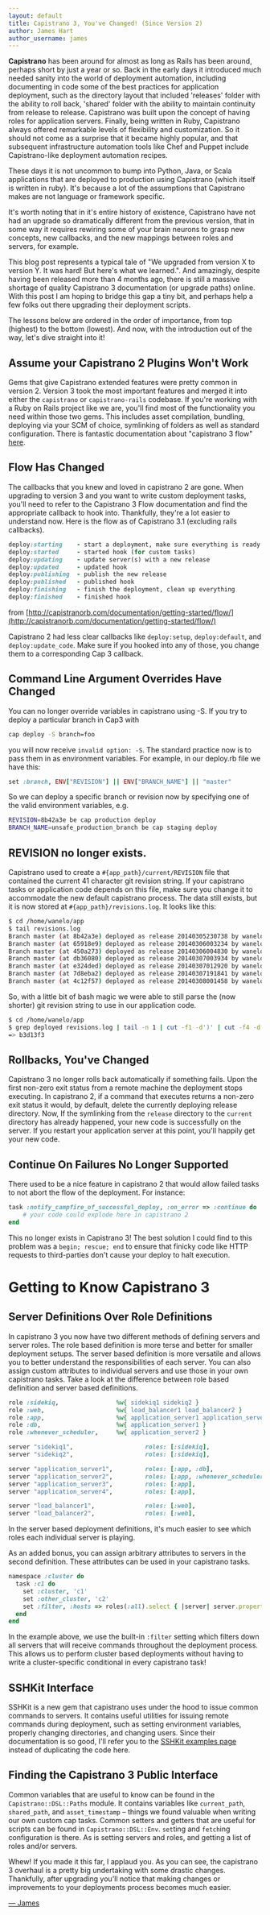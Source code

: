 ```yaml
---
layout: default
title: Capistrano 3, You've Changed! (Since Version 2)
author: James Hart
author_username: james
---
```

**Capistrano** has been around for almost as long as Rails has been around, perhaps short by just a year or so. Back in the early days it introduced much needed sanity into the world of deployment automation, including documenting in code some of the best practices for application deployment, such as the directory layout that included 'releases' folder with the ability to roll back, 'shared' folder with the ability to maintain continuity from release to release. Capistrano was built upon the concept of having roles for application servers. Finally, being written in Ruby, Capistrano always offered remarkable levels of flexibility and customization. So it should not come as a surprise that it became highly popular, and that subsequent infrastructure automation tools like Chef and Puppet include Capistrano-like deployment automation recipes.

These days it is not uncommon to bump into Python, Java, or Scala applications that are deployed to production using Capistrano (which itself is written in ruby).  It's because a lot of the assumptions that Capistrano makes are not language or framework specific.

It's worth noting that in it's entire history of existence, Capistrano have not had an upgrade so dramatically different from the previous version, that in some way it requires rewiring some of your brain neurons to grasp new concepts, new callbacks, and the new mappings between roles and servers, for example.

This blog post represents a typical tale of "We upgraded from version X to version Y. It was hard! But here's what we learned.". And amazingly, despite having been released more than 4 months ago, there is still a massive shortage of quality Capistrano 3 documentation (or upgrade paths) online.  With this post I am hoping to bridge this gap a tiny bit, and perhaps help a few folks out there upgrading their deployment scripts.


The lessons below are ordered in the order of importance, from top (highest) to the bottom (lowest). And now, with the introduction out of the way, let's dive straight into it!

## Assume your Capistrano 2 Plugins Won't Work

Gems that give Capistrano extended features were pretty common in version 2. Version 3 took the most important features and merged it into either the `capistrano` or `capistrano-rails` codebase. If you're working with a Ruby on Rails project like we are, you'll find most of the functionality you need within those two gems. This includes asset compilation, bundling, deploying via your SCM of choice, symlinking of folders as well as standard configuration. There is fantastic documentation about "capistrano 3 flow" [here](http://capistranorb.com/documentation/getting-started/flow/).

## Flow Has Changed

The callbacks that you knew and loved in capistrano 2 are gone. When upgrading to version 3 and you want to write custom deployment tasks, you'll need to refer to the Capistrano 3 Flow documentation and find the appropriate callback to hook into. Thankfully, they're a lot easier to understand now. Here is the flow as of Capistrano 3.1 (excluding rails callbacks).

```ruby
deploy:starting    - start a deployment, make sure everything is ready
deploy:started     - started hook (for custom tasks)
deploy:updating    - update server(s) with a new release
deploy:updated     - updated hook
deploy:publishing  - publish the new release
deploy:published   - published hook
deploy:finishing   - finish the deployment, clean up everything
deploy:finished    - finished hook
```
from [http://capistranorb.com/documentation/getting-started/flow/](http://capistranorb.com/documentation/getting-started/flow/)

Capistrano 2 had less clear callbacks like `deploy:setup`, `deploy:default`, and `deploy:update_code`. Make sure if you hooked into any of those, you change them to a corresponding Cap 3 callback.

## Command Line Argument Overrides Have Changed

You can no longer override variables in capistrano using -S. If you try to deploy a particular branch in Cap3 with

```bash
cap deploy -S branch=foo
```

you will now receive `invalid option: -S`. The standard practice now is to pass them in as environment variables. For example, in our deploy.rb file we have this:

```ruby
set :branch, ENV["REVISION"] || ENV["BRANCH_NAME"] || "master"
```

So we can deploy a specific branch or revision now by specifying one of the valid environment variables, e.g.

```bash
REVISION=8b42a3e be cap production deploy
BRANCH_NAME=unsafe_production_branch be cap staging deploy
```

## REVISION no longer exists.

Capistrano used to create a `#{app_path}/current/REVISION` file that contained the current 41 character git revision string. If your capistrano tasks or application code depends on this file, make sure you change it to accommodate the new default capistrano process. The data still exists, but it is now stored at `#{app_path}/revisions.log`. It looks like this:

```bash
$ cd /home/wanelo/app
$ tail revisions.log
Branch master (at 8b42a3e) deployed as release 20140305230738 by wanelo;
Branch master (at 65918e9) deployed as release 20140306003234 by wanelo;
Branch master (at 450a273) deployed as release 20140306004830 by wanelo;
Branch master (at db36080) deployed as release 20140307003934 by wanelo;
Branch master (at e324ded) deployed as release 20140307012920 by wanelo;
Branch master (at 7d8eba2) deployed as release 20140307191841 by wanelo;
Branch master (at 4c12f57) deployed as release 20140308001458 by wanelo;
```

So, with a little bit of bash magic we were able to still parse the (now shorter) git revision string to use in our application code.

```bash
$ cd /home/wanelo/app
$ grep deployed revisions.log | tail -n 1 | cut -f1 -d')' | cut -f4 -d' '
=> b3d13f3
```

## Rollbacks, You've Changed

Capistrano 3 no longer rolls back automatically if something fails. Upon the first non-zero exit status from a remote machine the deployment stops executing. In capistrano 2, if a command that executes returns a non-zero exit status it would, by default, delete the currently deploying release directory.  Now, If the symlinking from the `release` directory to the `current` directory has already happened, your new code is successfully on the server. If you restart your application server at this point, you'll happily get your new code.

## Continue On Failures No Longer Supported

There used to be a nice feature in capistrano 2 that would allow failed tasks to not abort the flow of the deployment. For instance:

```ruby
task :notify_campfire_of_successful_deploy, :on_error => :continue do
    # your code could explode here in capistrano 2
end
```

This no longer exists in Capistrano 3! The best solution I could find to this problem was a `begin; rescue; end` to ensure that finicky code like HTTP requests to third-parties don't cause your deploy to halt execution.

# Getting to Know Capistrano 3

## Server Definitions Over Role Definitions

In capistrano 3 you now have two different methods of defining servers and server roles. The role based definition is more terse and better for smaller deployment setups. The server based definition is more versatile and allows you to better understand the responsibilities of each server. You can also assign custom attributes to individual servers and use those in your own capistrano tasks. Take a look at the difference between role based definition and server based definitions.

```ruby
role :sidekiq,                %w{ sidekiq1 sidekiq2 }
role :web,                    %w{ load_balancer1 load_balancer2 }
role :app,                    %w{ application_server1 application_server2 application_server3 application_server4 }
role :db,                     %w{ application_server1 }
role :whenever_scheduler,     %w{ application_server2 }
```

```ruby
server "sidekiq1",                    roles: [:sidekiq],                    cluster: 'c1'
server "sidekiq2",                    roles: [:sidekiq],                    cluster: 'c2'

server "application_server1",         roles: [:app, :db],                   cluster: 'c1'
server "application_server2",         roles: [:app, :whenever_scheduler],   cluster: 'c1'
server "application_server3",         roles: [:app],                        cluster: 'c2'
server "application_server4",         roles: [:app],                        cluster: 'c2'

server "load_balancer1",              roles: [:web],                        cluster: 'c1'
server "load_balancer2",              roles: [:web],                        cluster: 'c2'
```

In the server based deployment definitions, it's much easier to see which roles each individual server is playing.

As an added bonus, you can assign arbitrary attributes to servers in the second definition. These attributes can be used in your capistrano tasks.

```ruby
namespace :cluster do
  task :c1 do
    set :cluster, 'c1'
    set :other_cluster, 'c2'
    set :filter, :hosts => roles(:all).select { |server| server.properties.cluster == fetch(:cluster) }
  end
end
```

In the example above, we use the built-in `:filter` setting which filters down all servers that will receive commands throughout the deployment process. This allows us to perform cluster based deployments without having to write a cluster-specific conditional in every capistrano task!

## SSHKit Interface

SSHKit is a new gem that capistrano uses under the hood to issue common commands to servers. It contains useful utilities for issuing remote commands during deployment, such as setting environment variables, properly changing directories, and changing users. Since their documentation is so good, I'll refer you to the [SSHKit examples page](https://github.com/capistrano/sshkit/blob/master/EXAMPLES.md) instead of duplicating the code here.

## Finding the Capistrano 3 Public Interface

Common variables that are useful to know can be found in the `Capistrano::DSL::Paths` module. It contains variables like `current_path`, `shared_path`, and `asset_timestamp` – things we found valuable when writing our own custom cap tasks.
Common setters and getters that are useful for scripts can be found in `Capistrano::DSL::Env`. `set`ting and `fetch`ing configuration is there. As is setting servers and roles, and getting a list of roles and/or servers.

Whew! If you made it this far, I applaud you. As you can see, the capistrano 3 overhaul is a pretty big undertaking with some drastic changes. Thankfully, after upgrading you'll notice that making changes or improvements to your deployments process becomes much easier.

[&mdash; James](http://wanelo.com/james)

